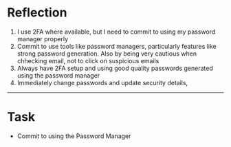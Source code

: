 # Reflection

1. I use 2FA where available, but I need to commit to using my password manager properly
2. Commit to use tools like password managers, particularly features like strong password generation. Also by being very cautious when chhecking email, not to click on suspicious emails
3. Always have 2FA setup and using good quality passwords generated using the password manager
4. Immediately change passwords and update security details,

---

# Task

* Commit to using the Password Manager
